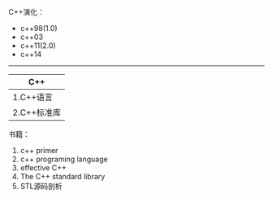 C++演化：
- c++98(1.0)
- c++03
- c++11(2.0)
- c++14

---

C++|   
---|
1.C++语言 |
2.C++标准库|

书籍：
1. c++ primer
2. c++ programing language
3. effective C++
4. The C++ standard library
5. STL源码剖析






